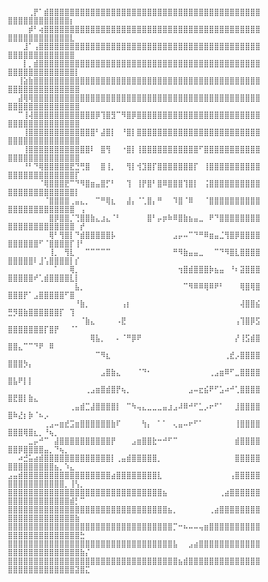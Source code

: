 ⠀⠀⠀⠀⢀⡟⠁⣾⣿⣿⣿⣿⣿⣿⣿⣿⣿⣿⣿⣿⣿⣿⣿⣿⣿⣿⣿⣿⣿⣿⣿⣿⣿⣿⣿⣿⣿⣿⣿⣿⣿⣿⣿⣿⣿⣿⣿⣿⣿⣿⣿⣿⣿⣿⣿⣿⣿⣿⣿⣿⣿⡆⠀⠀⠀
⠀⠀⠀⠀⡾⠃⢴⣿⣿⣿⣿⣿⣿⣿⣿⣿⣿⣿⣿⣿⣿⣿⣿⣿⣿⣿⣿⣿⣿⣿⣿⣿⣿⣿⣿⣿⣿⣿⣿⣿⣿⣿⣿⣿⣿⣿⣿⣿⣿⣿⣿⣿⣿⣿⣿⣿⣿⣿⣿⣿⣿⣇⠀⠀⠀
⠀⠀⠀⣸⠁⢠⣿⣿⣿⣿⣿⣿⣿⣿⣿⣿⣿⣿⣿⣿⣿⣿⣿⣿⣿⣿⣿⣿⣿⣿⣿⣿⣿⣿⣿⣿⣿⣿⣿⣿⣿⣿⣿⣿⣿⣿⣿⣿⣿⣿⣿⣿⣿⣿⣿⣿⣿⣿⣿⣿⣿⣿⠀⠀⠀
⠀⠀⠀⡇⡀⣾⣿⣿⣿⣿⣿⣿⣿⣿⣿⣿⣿⣿⣿⣿⣿⣿⣿⣿⣿⣿⣿⣿⣿⣿⣿⣿⣿⣿⣿⣿⣿⣿⣿⣿⣿⣿⣿⣿⣿⣿⣿⣿⣿⣿⣿⣿⣿⣿⣿⣿⣿⣿⣿⣿⣿⣿⡇⠀⠀
⠀⠀⢸⣵⣷⣿⣿⣿⣿⣿⣿⣿⣿⣿⣿⣿⣿⣿⣿⣿⣿⣿⣿⣿⣿⣿⣿⣿⣿⣿⣿⣿⣿⣿⣿⣿⣿⣿⣿⣿⣿⣿⣿⣿⣿⣿⣿⣿⣿⣿⣿⣿⣿⣿⣿⣿⣿⣿⣿⣿⣿⣿⣿⠀⠀
⠀⠀⣼⢿⢿⣿⣿⣿⣿⣿⣿⣿⣿⣿⣿⣿⣿⣿⣿⣿⣿⣿⣿⣿⣿⣿⣿⣿⣿⣿⣿⣿⣿⣿⣿⣿⣿⣿⣿⣿⣿⣿⣿⣿⣿⣿⣿⣿⣿⣿⣿⣿⣿⣿⣿⣿⣿⣿⣿⣿⣿⣿⣿⠀⠀
⠀⠀⠉⢸⢼⣿⣿⣿⣿⣿⣿⣿⣿⣿⣿⣿⣿⡿⢹⣿⣻⠉⠻⣿⡿⣿⣿⣿⣿⣿⣿⣿⣿⣿⣿⣿⣿⣿⣿⣿⣿⣿⣿⣿⣿⣿⣿⣿⣿⣿⣿⣿⣿⣿⣿⣿⣿⣿⣿⣿⣿⣿⣿⠀⠀
⠀⠀⠀⢸⣿⣿⣿⣿⣿⣿⣿⣿⣿⣿⣿⣿⣿⠃⣼⣿⡇⠀⠘⣿⡇⣿⣿⣿⣿⣿⣿⣿⣿⣿⣿⣿⣿⣿⣿⣿⣿⣿⣿⣿⣿⣿⣿⣿⣿⣿⣿⣿⣿⣿⣿⣿⣿⣿⣿⣿⣿⣿⣿⠀⠀
⠀⠀⠀⢸⣿⣿⣿⣿⣿⣿⣿⣿⣿⣿⣿⣿⠇⠀⣿⢻⠀⠀⠐⣿⡇⢸⣿⣿⣿⣿⣿⣿⣿⣿⣿⣿⣿⠋⣿⣿⣿⣿⣿⣿⣿⣿⣿⣿⣿⣿⣿⣿⣿⣿⣿⣿⣿⣿⣿⣿⣿⣿⣿⠀⠀
⠀⠀⠀⠘⠃⠙⢿⣿⣿⣿⣿⣿⣟⣙⢛⣿⠀⠀⣿⢸⡀⠀⠀⢻⡇⢺⣹⣿⡏⣿⣿⣿⣿⣿⣿⣿⡏⠀⢸⣿⣿⣿⣿⣿⣿⣿⣿⣿⣿⣿⣿⣿⣿⣿⣿⣿⣿⣿⣿⣿⣿⣿⡏⠀⠀
⠀⠀⠀⠀⠀⠀⠈⢿⣿⣿⣿⣟⠉⠙⠻⣿⣶⣤⣿⡋⠃⠀⠀⢹⠀⢸⡟⣿⠃⣿⠿⣿⣿⣿⢹⣿⡇⠀⢨⣿⣿⣿⣿⣿⣿⣿⣿⣿⣿⣿⣿⣿⣿⣿⣿⣿⣿⣿⣿⣿⣿⣿⡇⠀⠀
⠀⠀⠀⠀⠀⠀⠀⠈⣿⣿⣿⣿⢀⣤⣄⡀⠀⠉⠛⢿⣆⠀⠀⣼⡄⠈⢁⣿⡄⠛⠀⠀⠹⣿⠈⠿⠀⠀⠈⣿⣿⣿⣿⣿⣿⣿⣿⣿⣿⣿⣿⣿⣿⣿⣿⣿⣿⣿⣿⣿⣿⣿⠀⢠⠀
⠀⠀⠀⠀⠀⠀⠀⠀⣿⡿⣿⣿⡈⢙⣿⣿⣷⣄⣰⣄⠈⠃⠀⠀⠀⠀⠀⣿⠃⡤⡶⠷⠿⣿⣷⣦⣤⣀⠀⠟⠙⣿⣿⣿⣿⣿⣿⣿⣿⣿⣿⣿⣿⣿⣿⣿⣿⣿⣿⣿⣿⣿⠀⡞⠀
⠀⠀⠀⠀⠀⠀⠀⠀⢿⠃⢻⣿⡇⠙⣾⣿⣿⣿⣿⣿⡧⠀⠀⠀⠀⠀⠀⠀⠀⠀⠀⠀⣠⡤⠤⠉⠙⠛⠿⣶⣤⣈⢻⣿⡿⣿⣿⣿⣿⣿⣿⣿⣿⣿⣿⠋⠈⣿⣿⣿⣿⡏⢸⠃⠀
⠀⠀⠀⠀⠀⠀⠀⠀⢸⡀⠀⢻⣇⠀⠀⠉⠉⠉⠉⠉⠀⠀⠀⠀⠀⠀⠀⠀⠀⠀⠀⠀⠛⠻⣷⣤⣤⣀⠀⠀⠉⠙⠻⣿⣇⣿⣿⣿⣿⣿⣿⣿⣿⣿⠇⣸⢡⣿⣿⣿⣿⡇⡎⠀⠀
⠀⠀⠀⠀⠀⠀⠀⠀⠀⠁⠀⠀⢿⡀⠀⠀⠀⠀⠀⠀⠀⠀⠀⠀⠀⠀⠀⠀⠀⠀⠀⠀⠀⢲⣿⣾⣿⣿⣿⡷⣦⣤⠀⠘⠆⣽⣿⣿⣿⣿⣿⣿⣿⣿⠞⢁⣾⣿⣿⣿⣿⣇⡇⠀⠀
⠀⠀⠀⠀⠀⠀⠀⠀⠀⠀⠀⠀⠀⣧⡀⠀⠀⠀⠀⠀⠀⠀⠀⠀⠀⠀⠀⠀⠀⠀⠀⠀⠀⠀⠉⠻⠿⠿⢿⠿⠟⠃⠀⠀⠀⢿⣿⢿⣿⣿⣿⣿⡟⠁⣠⣿⣿⣿⣿⣿⠋⣿⠀⠀⠀
⠀⠀⠀⠀⠀⠀⠀⠀⠀⠀⠀⠀⠀⠘⣷⡀⠀⠀⠀⠀⠀⠀⢠⡆⠀⠀⠀⠀⠀⠀⠀⠀⠀⠀⠀⠀⠀⠀⠀⠀⠀⠀⠀⠀⠀⢼⣿⣿⣮⣛⡻⣿⣷⣿⣿⣿⣿⣿⣿⡏⠀⢹⠀⠀⠀
⠀⠀⠀⠀⠀⠀⠀⠀⠀⠀⠀⠀⠀⠀⠈⣷⣄⠀⠀⠀⠀⠠⣟⠀⠀⠀⠀⠀⠀⠀⠀⠀⠀⠀⠀⠀⠀⠀⠀⠀⠀⠀⠀⠀⢠⢹⣿⡿⣫⣿⣿⣿⣿⣿⣿⣿⡏⣿⡟⠀⠀⠈⠁⠀⠀
⠀⠀⠀⠀⠀⠀⠀⠀⠀⠀⠀⠀⠀⠀⠀⠀⢿⣧⡀⠀⠀⠄⠈⠛⡿⠟⠀⠀⠀⠀⠀⠀⠀⠀⠀⠀⠀⠀⠀⠀⠀⠀⠀⠀⡜⢸⣫⣾⣿⣿⣿⣄⠉⠉⠙⠟⠀⠿⠀⠀⠀⠀⠀⠀⠀
⠀⠀⠀⠀⠀⠀⠀⠀⠀⠀⠀⠀⠀⠀⠀⠀⠀⠉⠻⣆⠀⠀⠀⠀⠀⠀⠀⠀⠀⠀⠀⠀⠀⠀⠀⠀⠀⠀⠀⠀⠀⠀⢀⣞⡠⣿⣿⣿⣿⣿⣿⣿⡳⡄⠀⠀⠀⠀⠀⠀⠀⠀⠀⠀⠀
⠀⠀⠀⠀⠀⠀⠀⠀⠀⠀⠀⠀⠀⠀⠀⠀⠀⠀⣠⣿⣷⣄⠀⠀⠀⠈⠙⠂⠀⠀⠀⠀⠀⠀⠀⠀⠀⠀⠀⢀⣠⣶⠿⠋⣀⣿⣿⣿⣿⣿⣧⠟⡇⡇⠀⠀⠀⠀⠀⠀⠀⠀⠀⠀⠀
⠀⠀⠀⠀⠀⠀⠀⠀⠀⠀⠀⠀⠀⠀⠀⢀⣠⣶⣿⣾⣿⡟⢦⡀⠀⠀⠀⠀⠀⠀⠀⠀⠀⠀⠀⣠⠤⣖⣮⠟⠋⣡⠴⠚⢁⣿⣿⣿⣿⣿⣟⣿⡇⣷⣄⠀⠀⠀⠀⠀⠀⠀⠀⠀⠀
⠀⠀⠀⠀⠀⠀⠀⠀⠀⠀⠀⠀⢀⣤⣾⣉⣼⣿⣿⣿⣿⡇⠀⠉⠳⢤⣄⣀⣀⣀⣤⣰⣠⠼⠿⠚⠋⣁⡠⠖⠋⠁⠀⠀⣸⣿⣿⣿⣿⣿⠷⣜⡆⡷⠈⠦⡠⠀⠀⠀⠀⠀⠀⠀⠀
⠀⠀⠀⠀⠀⠀⠀⢀⣠⠤⣶⣞⣩⣶⣿⣿⣿⣿⣿⣿⣷⠏⠀⠀⠀⠀⢳⡄⠀⠁⠁⠀⢄⣤⠤⠖⠋⠁⠀⠀⠀⠀⠀⠀⢸⣿⣿⣿⣿⣿⣿⣿⢿⣿⣆⡀⠘⢦⡀⠀⠀⠀⠀⠀⠀
⠀⠀⠀⠀⣀⡤⠚⠉⠀⣼⣿⣿⣿⣿⣿⣿⣿⣿⣿⣿⡟⠀⠀⠀⣠⣶⣿⣿⣗⠒⠚⠋⠉⠀⠀⠀⠀⠀⠀⠀⠀⠀⠀⠀⣾⣿⣿⣿⣿⣿⣿⡿⣿⣿⣿⣿⣤⡀⠙⢦⡀⠀⠀⠀⠀
⠀⠀⠴⣚⣥⣴⣾⣿⣿⣿⣿⣿⣿⣿⣿⣿⣿⣿⣿⣿⡇⢀⣤⣾⣿⣿⣿⣿⣿⡀⠀⠀⠀⠀⠀⠀⠀⠀⠀⠀⠀⠀⠀⠀⣿⣿⣿⣿⣿⣿⣿⣿⣿⣿⣿⣿⣿⣿⣦⡀⠱⣄⠀⠀⠀
⣠⣤⣾⣿⣿⣿⣿⣿⣿⣿⣿⣿⣿⣿⣿⣿⣿⣿⣿⣿⣴⣿⣿⣿⣿⣿⣿⣿⣿⣇⠀⠀⠀⠀⠀⠀⠀⠀⠀⠀⠀⠀⠀⢠⣿⣿⣿⣿⣿⣿⣿⣿⣿⣿⣿⣿⣿⣿⣿⣿⡀⢸⢣⡀⠀
⣿⣿⣿⣿⣿⣿⣿⣿⣿⣿⣿⣿⣿⣿⣿⣿⣿⣿⣿⣿⣿⣿⣿⣿⣿⣿⣿⣿⣿⣿⣦⠀⠀⠀⠀⠀⠀⠀⠀⠀⠀⢀⣴⣿⣿⣿⣿⣿⣿⣿⣿⣿⣿⣿⣿⣿⣿⣿⣿⣿⣿⣾⡃⠉⠀
⣿⣿⣿⣿⣿⣿⣿⣿⣿⣿⣿⣿⣿⣿⣿⣿⣿⣿⣿⣿⣿⣿⣿⣿⣿⣿⣿⣿⣿⣿⣿⣦⡀⠀⠀⠀⠀⠀⠀⢀⣴⣿⣿⣿⣿⣿⣿⣿⣿⣿⣿⣿⣿⣿⣿⣿⣿⣿⣿⣿⣿⣿⣷⠀⠀
⣿⣿⣿⣿⣿⣿⣿⣿⣿⣿⣿⣿⣿⣿⣿⣿⣿⣿⣿⣿⣿⣿⣿⣿⣿⣿⣿⣿⣿⣿⣿⣿⡉⠒⠦⠤⠤⢤⣶⣿⣿⣿⣿⣿⣿⣿⣿⣿⣿⣿⣿⣿⣿⣿⣿⣿⣿⣿⣿⣿⣿⣿⣿⣓⠀
⣿⣿⣿⣿⣿⣿⣿⣿⣿⣿⣿⣿⣿⣿⣿⣿⣿⣿⣿⣿⣿⣿⣿⣿⣿⣿⣿⣿⣿⣿⣿⣿⣧⠀⠀⣠⣴⣿⣿⣿⣿⣿⣿⣿⣿⣿⣿⣿⣿⣿⣿⣿⣿⣿⣿⣿⣿⣿⣿⣿⣿⣿⣿⣷⡌
⣿⣿⣿⣿⣿⣿⣿⣿⣿⣿⣿⣿⣿⣿⣿⣿⣿⣿⣿⣿⣿⣿⣿⣿⣿⣿⣿⣿⣿⣿⣿⣿⣿⣦⣾⣿⣿⣿⣿⣿⣿⣿⣿⣿⣿⣿⣿⣿⣿⣿⣿⣿⣿⣿⣿⣿⣿⣿⣿⣿⣿⣿⣽⣿⣍
